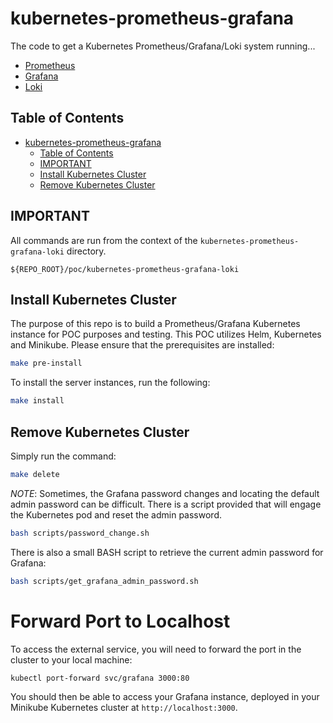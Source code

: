 # kubernetes-prometheus-grafana

The code to get a Kubernetes Prometheus/Grafana/Loki system running...

- [Prometheus](https://prometheus.io/)
- [Grafana](https://grafana.com/docs/grafana/latest/setup-grafana/)
- [Loki](https://grafana.com/docs/loki/latest/)

## Table of Contents
<!-- TOC -->

- [kubernetes-prometheus-grafana](#kubernetes-prometheus-grafana)
    - [Table of Contents](#table-of-contents)
    - [IMPORTANT](#important)
    - [Install Kubernetes Cluster](#install-kubernetes-cluster)
    - [Remove Kubernetes Cluster](#remove-kubernetes-cluster)

<!-- /TOC -->

## IMPORTANT

All commands are run from the context of the `kubernetes-prometheus-grafana-loki` directory.

`${REPO_ROOT}/poc/kubernetes-prometheus-grafana-loki`

## Install Kubernetes Cluster

The purpose of this repo is to build a Prometheus/Grafana Kubernetes instance for POC purposes and testing.
This POC utilizes Helm, Kubernetes and Minikube. Please ensure that the prerequisites are installed:

```bash
make pre-install
```

To install the server instances, run the following:

```bash
make install
```

## Remove Kubernetes Cluster

Simply run the command:

```bash
make delete
```

_NOTE_: Sometimes, the Grafana password changes and locating the default admin password can be 
difficult. There is a script provided that will engage the Kubernetes pod and reset
the admin password. 

```bash
bash scripts/password_change.sh
```

There is also a small BASH script to retrieve the current admin password for Grafana:

```bash
bash scripts/get_grafana_admin_password.sh
```

# Forward Port to Localhost

To access the external service, you will need to forward the port in the cluster to
your local machine:

```bash
kubectl port-forward svc/grafana 3000:80
```

You should then be able to access your Grafana instance, deployed in your Minikube
Kubernetes cluster at `http://localhost:3000`.
